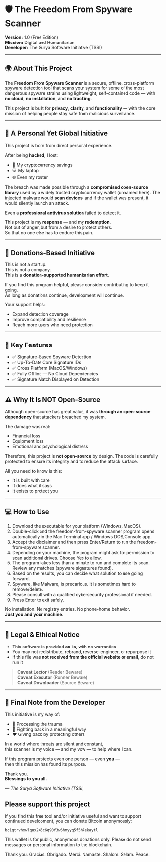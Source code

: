 # 🛡️ The Freedom From Spyware Scanner
**Version:** 1.0 (Free Edition)  
**Mission:** Digital and Humanitarian  
**Developer:** The Surya Software Initiative (TSSI)

---

## 🌍 About This Project

The **Freedom From Spyware Scanner** is a secure, offline, cross-platform spyware detection tool that scans your system for some of the most dangerous spyware strains using lightweight, self-contained code — with **no cloud**, **no installation**, and **no tracking**.

This project is built for **privacy**, **clarity**, and **functionality** — with the core mission of helping people stay safe from malicious surveillance.

---

## 🙏 A Personal Yet Global Initiative

This project is born from direct personal experience.

After being **hacked**, I lost:
- 💸 My cryptocurrency savings  
- 💻 My laptop  
- 🌐 Even my router  

The breach was made possible through a **compromised open-source library** used by a widely trusted cryptocurrency wallet (unnamed here). The injected malware would **scan devices**, and if the wallet was present, it would silently launch an attack.

Even a **professional antivirus solution** failed to detect it.

This project is my **response** — and my **redemption**.  
Not out of anger, but from a desire to protect others.  
So that no one else has to endure this pain.

---

## 💸 Donations-Based Initiative

This is not a startup.  
This is not a company.  
This is a **donation-supported humanitarian effort**.

If you find this program helpful, please consider contributing to keep it going.  
As long as donations continue, development will continue.

Your support helps:
- Expand detection coverage  
- Improve compatibility and resilience  
- Reach more users who need protection

---

## 🔐 Key Features

- ✅ Signature-Based Spyware Detection  
- ✅ Up-To-Date Core Signature IDs  
- ✅ Cross Platform (MacOS/Windows)  
- ✅ Fully Offline — No Cloud Dependencies  
- ✅ Signature Match Displayed on Detection  

---

## ⚠️ Why It Is NOT Open-Source

Although open-source has great value, it was **through an open-source dependency** that attackers breached my system.

The damage was real:
- Financial loss  
- Equipment loss  
- Emotional and psychological distress  

Therefore, this project is **not open-source** by design. The code is carefully protected to ensure its integrity and to reduce the attack surface.

All you need to know is this:
- It is built with care  
- It does what it says  
- It exists to protect you

---

## 💻 How to Use

1. Download the executable for your platform (Windows, MacOS).  
2. Double-click and the freedom-from-spyware scanner program opens automatically in the Mac Terminal app / Windows DOS/Console app.  
3. Accept the disclaimer and then press Enter/Return to run the freedom-from-spyware scanner.  
4. Depending on your machine, the program might ask for permission to scan additional drives. Choose Yes to allow.  
5. The program takes less than a minute to run and complete its scan. Review any matches (spyware signatures found).  
6. Based on the results, you can decide what solution to use going forward.
7. Spyware, like Malware, is precarious. It is sometimes hard to remove/delete.
8. Please consult with a qualified cybersecurity professional if needed. 
9. Press Enter to exit safely.

No installation. No registry entries. No phone-home behavior.  
**Just you and your machine.**

---

## 📜 Legal & Ethical Notice

- This software is provided **as-is**, with no warranties  
- You may not redistribute, rebrand, reverse-engineer, or repurpose it  
- If this file was **not received from the official website or email**, do not run it

> **Caveat Lector** (Reader Beware)  
> **Caveat Executor** (Runner Beware)  
> **Caveat Downloader** (Source Beware)

---

## 🤝 Final Note from the Developer

This initiative is my way of:
- 🧠 Processing the trauma  
- 🧰 Fighting back in a meaningful way  
- ❤️ Giving back by protecting others  

In a world where threats are silent and constant,  
this scanner is my voice — and my vow — to help where I can.

If this program protects even one person — even **you** —  
then this mission has found its purpose.

Thank you.  
**Blessings to you all.**

— *The Surya Software Initiative (TSSI)*

## Please support this project

If you find this free tool and/or initiative useful and want to support continued development, you can donate Bitcoin anonymously:

`bc1qtrvhxwlqux246c6q90f3w6hmyyq5f5h7ekaytl`

This wallet is for public, anonymous donations only. Please do not send messages or personal information to the blockchain.

Thank you. Gracias. Obrigado. Merci. Namaste. Shalom. Selam. Peace. 
